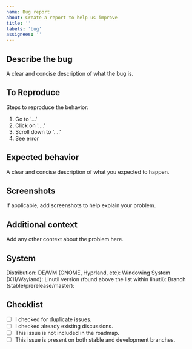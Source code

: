 ```yaml
---
name: Bug report
about: Create a report to help us improve
title: ''
labels: 'bug'
assignees: ''
---
```


## Describe the bug
A clear and concise description of what the bug is.

## To Reproduce
Steps to reproduce the behavior:
1. Go to '...'
2. Click on '....'
3. Scroll down to '....'
4. See error

## Expected behavior
A clear and concise description of what you expected to happen.

## Screenshots
If applicable, add screenshots to help explain your problem.

## Additional context
Add any other context about the problem here.

## System
Distribution: 
DE/WM (GNOME, Hyprland, etc): 
Windowing System (X11/Wayland): 
Linutil version (found above the list within linutil):
Branch (stable/prerelease/master): 

## Checklist
- [ ] I checked for duplicate issues.
- [ ] I checked already existing discussions.
- [ ] This issue is not included in the roadmap.
- [ ] This issue is present on both stable and development branches.
